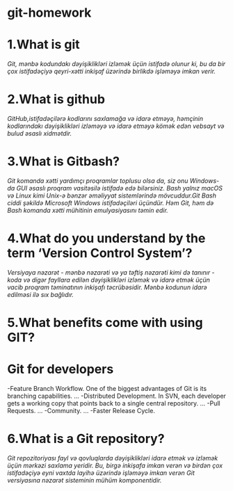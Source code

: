 # git-homework
# 1.What is git 
*Git, mənbə kodundakı dəyişiklikləri izləmək üçün istifadə olunur ki, bu da bir çox istifadəçiyə qeyri-xətti inkişaf üzərində birlikdə işləməyə imkan verir.*
# 2.What is github 
*GitHub,istifadəçilərə kodlarını saxlamağa və idarə etməyə, həmçinin kodlarındakı dəyişiklikləri izləməyə və idarə etməyə kömək edən vebsayt və bulud əsaslı xidmətdir.*
# 3.What is Gitbash?
*Git komanda xətti yardımçı proqramlar toplusu olsa da, siz onu Windows-da GUI əsaslı proqram vasitəsilə istifadə edə bilərsiniz. Bash yalnız macOS və Linux kimi Unix-ə bənzər əməliyyat sistemlərində mövcuddur.Git Bash ciddi şəkildə Microsoft Windows istifadəçiləri üçündür. Həm Git, həm də Bash komanda xətti mühitinin emulyasiyasını təmin edir.*
# 4.What do you understand by the term ‘Version Control System’?
*Versiyaya nəzarət - mənbə nəzarəti və ya təftiş nəzarəti kimi də tanınır - koda və digər fayllara edilən dəyişiklikləri izləmək və idarə etmək üçün vacib proqram təminatının inkişafı təcrübəsidir. Mənbə kodunun idarə edilməsi ilə sıx bağlıdır.*
# 5.What benefits come with using GIT?
# Git for developers
-Feature Branch Workflow. One of the biggest advantages of Git is its branching capabilities. ...
-Distributed Development. In SVN, each developer gets a working copy that points back to a single central repository. ...
-Pull Requests. ...
-Community. ...
-Faster Release Cycle.
# 6.What is a Git repository?
*Git repozitoriyası fayl və qovluqlarda dəyişiklikləri idarə etmək və izləmək üçün mərkəzi saxlama yeridir. Bu, birgə inkişafa imkan verən və birdən çox istifadəçiyə eyni vaxtda layihə üzərində işləməyə imkan verən Git versiyasına nəzarət sisteminin mühüm komponentidir.*

